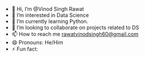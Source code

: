 - 👋 Hi, I’m @Vinod Singh Rawat
- 👀 I’m interested in Data Science 
- 🌱 I’m currently learning Python.
- 💞️ I’m looking to collaborate on projects related to DS 
- 📫 How to reach me rawatvinodsingh60@gmail.com 
- 😄 Pronouns: He/Him
- ⚡ Fun fact:

<!---
VinodSingh893/VinodSingh893 is a ✨ special ✨ repository because its `README.md` (this file) appears on your GitHub profile.
You can click the Preview link to take a look at your changes.
--->
